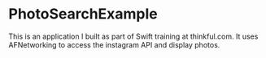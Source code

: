 # PhotoSearchExample
This is an application I built as part of Swift training at thinkful.com. It uses AFNetworking to access the instagram API and display photos. 
